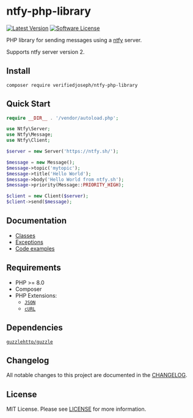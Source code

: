 # ntfy-php-library

[![Latest Version](https://img.shields.io/github/release/VerifiedJoseph/ntfy-php-library.svg?style=flat-square)](https://github.com/VerifiedJoseph/ntfy-php-library/releases)
[![Software License](https://img.shields.io/badge/license-MIT-brightgreen.svg?style=flat-square)](LICENSE)

PHP library for sending messages using a [ntfy](https://github.com/binwiederhier/ntfy) server.

Supports ntfy server version 2.

## Install

```
composer require verifiedjoseph/ntfy-php-library
```

## Quick Start

```PHP
require __DIR__ . '/vendor/autoload.php';

use Ntfy\Server;
use Ntfy\Message;
use Ntfy\Client;

$server = new Server('https://ntfy.sh/');

$message = new Message();
$message->topic('mytopic');
$message->title('Hello World');
$message->body('Hello World from ntfy.sh');
$message->priority(Message::PRIORITY_HIGH);

$client = new Client($server);
$client->send($message);
```

## Documentation

- [Classes](docs/README.md#Classes)
- [Exceptions](docs/exceptions.md)
- [Code examples](docs/README.md#code-examples)

## Requirements

- PHP >= 8.0
- Composer
- PHP Extensions:
  - [`JSON`](https://www.php.net/manual/en/book.json.php)
  - [`cURL`](https://secure.php.net/manual/en/book.curl.php)

## Dependencies

[`guzzlehttp/guzzle`](https://github.com/guzzle/guzzle/)

## Changelog

All notable changes to this project are documented in the [CHANGELOG](CHANGELOG.md).

## License

MIT License. Please see [LICENSE](LICENSE) for more information.
